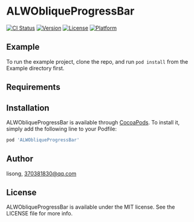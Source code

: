 # ALWObliqueProgressBar

[![CI Status](http://img.shields.io/travis/lisong/ALWObliqueProgressBar.svg?style=flat)](https://travis-ci.org/lisong/ALWObliqueProgressBar)
[![Version](https://img.shields.io/cocoapods/v/ALWObliqueProgressBar.svg?style=flat)](http://cocoapods.org/pods/ALWObliqueProgressBar)
[![License](https://img.shields.io/cocoapods/l/ALWObliqueProgressBar.svg?style=flat)](http://cocoapods.org/pods/ALWObliqueProgressBar)
[![Platform](https://img.shields.io/cocoapods/p/ALWObliqueProgressBar.svg?style=flat)](http://cocoapods.org/pods/ALWObliqueProgressBar)

## Example

To run the example project, clone the repo, and run `pod install` from the Example directory first.

## Requirements

## Installation

ALWObliqueProgressBar is available through [CocoaPods](http://cocoapods.org). To install
it, simply add the following line to your Podfile:

```ruby
pod 'ALWObliqueProgressBar'
```

## Author

lisong, 370381830@qq.com

## License

ALWObliqueProgressBar is available under the MIT license. See the LICENSE file for more info.
